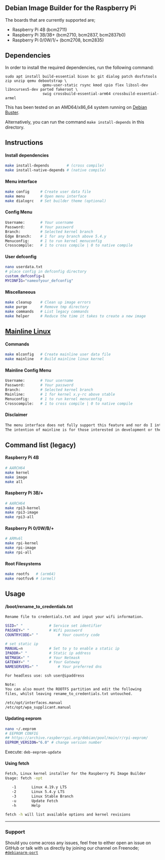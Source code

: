 ## Debian Image Builder for the Raspberry Pi 

The boards that are currently supported are;
* Raspberry Pi 4B (bcm2711)
* Raspberry Pi 3B/3B+ (bcm2710, bcm2837, bcm2837b0)
* Raspberry Pi 0/0W/1/+ (bcm2708, bcm2835)

## Dependencies

In order to install the required dependencies, run the following command:

```
sudo apt install build-essential bison bc git dialog patch dosfstools zip unzip qemu debootstrap \
                 qemu-user-static rsync kmod cpio flex libssl-dev libncurses5-dev parted fakeroot \
                 swig crossbuild-essential-arm64 crossbuild-essential-armel
```

This has been tested on an AMD64/x86_64 system running on [Debian Buster](https://www.debian.org/releases/buster/debian-installer/).

Alternatively, you can run the command `make install-depends` in this directory.

## Instructions

#### Install dependencies

```sh
make install-depends        # (cross compile)
make install-native-depends # (native compile)
```

#### Menu interface

```sh
make config     # Create user data file
make menu       # Open menu interface
make dialogrc   # Set builder theme (optional)
```
#### Config Menu

```sh
Username:       # Your username
Password:       # Your password
Branch:         # Selected kernel branch
Edge Branch:    # 1 for any branch above 5.4.y
Menuconfig:     # 1 to run kernel menuconfig
Crosscompile:   # 1 to cross compile | 0 to native compile
```
#### User defconfig

```sh
nano userdata.txt
# place config in defconfig directory
custom_defconfig=1
MYCONFIG="nameofyour_defconfig"
```
#### Miscellaneous

```sh
make cleanup    # Clean up image errors
make purge      # Remove tmp directory
make commands   # List legacy commands
make helper     # Reduce the time it takes to create a new image
```
## [Mainline Linux](https://github.com/pyavitz/rpi-img-builder/commit/8036430817183d4cb5e6772c63cb84d98709b5b7)

#### Commands

```sh
make mlconfig   # Create mainline user data file
make mainline   # Build mainline linux kernel
```
#### Mainline Config Menu

```sh
Username:       # Your username
Password:       # Your password
Branch:         # Selected kernel branch
Mainline:       # 1 for kernel x.y-rc above stable
Menuconfig:     # 1 to run kernel menuconfig
Crosscompile:   # 1 to cross compile | 0 to native compile
```
#### Disclaimer
```sh
The menu interface does not fully support this feature and nor do I intend on integrating it.
The intention of mainline is for those interested in development or the progression therein. 
```
## Command list (legacy)

#### Raspberry Pi 4B

```sh
# AARCH64
make kernel
make image
make all
```

#### Raspberry Pi 3B/+

```sh
# AARCH64
make rpi3-kernel
make rpi3-image
make rpi3-all
```

#### Raspberry Pi 0/0W/B/+

```sh
# ARMv6l
make rpi-kernel
make rpi-image
make rpi-all
```

#### Root Filesystems

```sh
make rootfs   # (arm64)
make rootfsv6 # (armel)
```
## Usage
#### /boot/rename_to_credentials.txt
```sh
Rename file to credentials.txt and input your wifi information.

SSID=" "			# Service set identifier
PASSKEY=" "			# Wifi password
COUNTRYCODE=" "			# Your country code

# set static ip
MANUAL=n			# Set to y to enable a static ip
IPADDR=" "			# Static ip address
NETMASK=" "			# Your Netmask
GATEWAY=" "			# Your Gateway
NAMESERVERS=" "			# Your preferred dns

For headless use: ssh user@ipaddress

Note:
You can also mount the ROOTFS partition and edit the following
files, whilst leaving rename_to_credentials.txt untouched.

/etc/opt/interfaces.manual
/etc/opt/wpa_supplicant.manual
```

#### Updating eeprom
```sh
nano ~/.eeprom
# EEPROM CONFIG
## https://archive.raspberrypi.org/debian/pool/main/r/rpi-eeprom/
EEPROM_VERSION="6.0" # change version number
```
Execute: `deb-eeprom-update`

#### Using fetch
```sh
Fetch, Linux kernel installer for the Raspberry Pi Image Builder
Usage: fetch -opt

   -1	    Linux 4.19.y LTS
   -2       Linux 5.4.y LTS
   -3       Linux Stable Branch
   -u       Update Fetch
   -h       Help
   
fetch -h will list available options and kernel revisions
```

---

### Support

Should you come across any issues, feel free to either open an issue on GitHub or talk with us directly by joining our channel on Freenode; [`#debianarm-port`](irc://irc.freenode.net/#debianarm-port)

